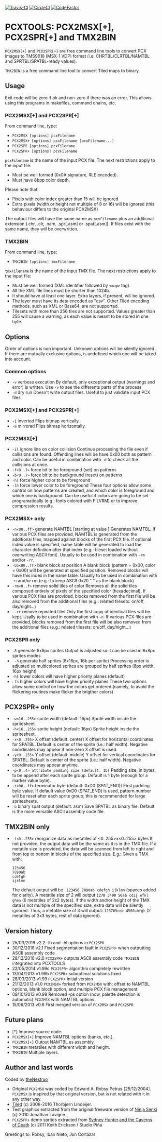 [![Travis-CI](https://travis-ci.org/theNestruo/pcxtools.svg?branch=master)](https://travis-ci.org/theNestruo/pcxtools)
[![CircleCI](https://circleci.com/gh/theNestruo/pcxtools.svg?style=shield)](https://circleci.com/gh/theNestruo/pcxtools)
[![CodeFactor](https://www.codefactor.io/repository/github/thenestruo/pcxtools/badge)](https://www.codefactor.io/repository/github/thenestruo/pcxtools)

# PCXTOOLS: PCX2MSX[+], PCX2SPR[+] and TMX2BIN
`PCX2MSX[+]` and `PCX2SPR[+]` are free command line tools to convert PCX images to TMS9918 (MSX-1 VDP) format (i.e. CHRTBL/CLRTBL/NAMTBL and SPRTBL/SPATBL-ready values).

`TMX2BIN` is a free command line tool to convert Tiled maps to binary.

## Usage
Exit code will be zero if ok and non-zero if there was an error. This allows using this programs in makefiles, command chains, etc.

### PCX2MSX[+] and PCX2SPR[+]
From command line, type:
* `PCX2MSX [options] pcxFilename`
* `PCX2MSX+ [options] pcxFilename [pcxFilename...]`
* `PCX2SPR [options] pcxFilename`
* `PCX2SPR+ [options] pcxFilename`

`pcxFilename` is the name of the input PCX file. The next restrictions apply to the input file:
* Must be well formed (0x0A signature, RLE encoded).
*  Must have 8bpp color depth.

Please note that:
* Pixels with color index greater than 15 will be ignored
* Extra pixels (width or height not multiple of 8 or 16) will be ignored (this behaviour differs to the original PCX2MSX)

The output files will have the same name as `pcxFilename` plus an additional extension (.chr, .clr, .nam, .spr[.asm] or .spat[.asm]). If files exist with the same name, they will be overwritten.

### TMX2BIN
From command line, type:
* `TMX2BIN [options] tmxFilename`

`tmxFilename` is the name of the input TMX file. The next restrictions apply to the input file:
+ Must be well formed (XML identifier followed by `<map>` tag).
+ All the XML file lines must be shorter than 1024b.
+ It should have at least one layer. Extra layers, if present, will be ignored.
+ The layer must have its data encoded as "csv". Other Tiled encoding methods, such as XML or Base64, are not supported.
+ Tilesets with more than 256 tiles are not supported. Values greater than 255 will cause a warning, as each value is meant to be stored in one byte.

## Options
Order of options is non important. Unknown options will be silently ignored. If there are mutually exclusive options, is undefined which one will be taked into account.

### Common options
* `-v` verbose execution
    By default, only exceptional output (warnings and error) is written. Use `-v` to see the differents parts of the process
* `-d` dry run
    Doesn't write output files. Useful to just validate input PCX files

### PCX2MSX[+] and PCX2SPR[+] 
* `-i` inverted
    Flips bitmap vertically.
* `-m` mirrored
    Flips bitmap horizontally.

### PCX2MSX[+]
* `-il` ignore line on color collision
    Continue processing the file even if collisions are found. Offending lines will be have 0x00 both as pattern and color.
    Can be useful in combination with `-d` to check all the collisions at once.
* `-f<0..7>` force bit <n> to be foreground (set) on patterns
* `-b<0..7>` force bit <n> to be background (reset) on patterns
* `-hl` force higher color to be foreground
* `-lh` force lower color to be foreground
    These four options allow some control on how patterns are created, and which color is foreground and which one is background.
    Can be useful if colors are going to be set programatically (e.g.: fonts colored with FILVRM) or to improve compression results.

### PCX2MSX+ only
* `-n<00..ff>` generate NAMTBL [starting at value <n>]
    Generates NAMTBL.
    If various PCX files are provided, NAMTBL is generated from the additional files, mapped against blocks of the first PCX file.
    If optional index value is specified, name table will be generated to load the character definition after that index (e.g.: tileset loaded without overwriting ASCII font).
    Usually to be used in combination with `-rm` and/or `-rr`.
* `-bb<00..ff>` blank block at position <nn>
    A blank block (pattern = 0x00, color = 0x00) will be generated at specified position. Removed blocks will have this index in the name table.
    Usually to be used in combination with -n and/or rm (e.g.: to keep ASCII 0x20 " " as the blank block)
* `-rm<0..f>` remove solid tiles of <n> color
    Removes all the solid tiles composed entirely of pixels of the specified color (hexadecimal).
    If various PCX files are provided, blocks removed from the first file will be also removed from the additional files (e.g.: related tilesets: on/off, day/night...)
* ` -rr` remove repeated tiles
    Only the first copy of identical tiles will be kept.
    Usally to be used in combination with `-n`.
    If various PCX files are provided, blocks removed from the first file will be also removed from the additional files (e.g.: related tilesets: on/off, day/night...)

### PCX2SPR only
* `-8` generate 8x8px sprites
    Output is adjusted so it can be used in 8x8px sprites modes
* ` -h` generate half sprites (8x16px, 16b per sprite)
    Processing order is adjusted so multicolored sprites are grouped by half sprites (8px width, 16px height)
* `-hl` lower colors will have higher priority planes (default)
* `-lh` higher colors will have higher priority planes
    These two options allow some control on how the colors get ordered (namely, to avoid the flickering routines make flicker the brigther colors)

## PCX2SPR+ only
* `-w<16..255>` sprite width (default: 16px)
    Sprite width inside the spritesheet.
* `-h<16..255>` sprite height (default: 16px)
    Sprite height inside the spritesheet.
* `-x<0..255>` X offset (default: center)
    X offset for horizontal coordinates for SPATBL.
    Default is center of the sprite (i.e.: half width).
    Negative coordinates may appear if non-zero X offset is used.
* `-y<0..255>` Y offset (default: middle)
    Y offset for vertical coordinates for SPATBL.
    Default is center of the sprite (i.e.: half width).
    Negative coordinates may appear anytime.
* `-p<0..4> attribute padding size (default: 1b)`
    Padding size, in bytes, to be append after each sprite group.
    Default is 1 byte (enough for a marker value byte).
* `-t<00..ff>` terminator byte (default: 0xD0 (SPAT_END))
    First padding byte value.
    If default value 0xD0 (SPAT_END) is used, pattern number will be reset after each sprite group; this is recommended for large spritesheets.
* `-b` binary spat output (default: asm)
    Save SPATBL as binary file.
    Default is the more versatile ASCII assembly code file.

## TMX2BIN only
* `-t<0..255>` reorganize data as metatiles of <0..255>x<0..255> bytes
    If not provided, the output data will be the same as it is in the TMX file.
    If a metatile size is provided, the data will be scanned from left to right and from top to bottom in blocks of the specified size.
    E.g.: Given a TMX with:
    ```
    123456
    7890ab
    cdefgh
    ijklmn
    ```
    The default output will be ` 123456 7890ab cdefgh ijklmn` (spaces added for clarity).
    A metatile size of 2 will output `1278 3490 56ab cdij efkl ghmn` (6 metatiles of 2x2 bytes).
    If the width and/or height of the TMX data is not multiple of the specified size, extra data will be silently ignored.
    Thus, a metatile size of 3 will output: `123789cde 4560abfgh` (2 metatiles of 3x3 bytes, rest of data ignored).

## Version history
* 25/03/2018 v2.2
    -lh and -hl options in `PCX2SPR`
* 30/12/2016 v2.1
    Fixed segmentation fault in `PCX2SPR+` when outputting ASCII assembly code
* 28/12/2016 v2.0
    `PCX2SPR+` outputs ASCII assembly code
    `TMX2BIN` integrated into PCXTOOLS
* 22/05/2014 v1.99c
    `PCX2SPR+` algorithm completely rewritten
* 13/04/2013 v1.99b
    `PCX2SPR+` suboptimal solutions fixed
* 28/03/2013 v1.99
    `PCX2SPR+` initial version
* 21/12/2013 v1.0
    `PCX2MSX+` forked from `PCX2MSX` with: offset to NAMTBL options, blank block option, and multiple PCX file management
* 09/10/2013 v0.99
    Removed -ps option (now, palette detection is automatic)
    `PCX2MSX` with NAMTBL options
* 15/06/2013 v0.9
    First merged version of `PCX2MSX` and `PCX2SPR`

## Future plans
* [*] Improve source code.
* `PCX2MSX[+]` Improve NAMTBL options (banks, etc.).
* `PCX2MSX[+]` Output NAMTBL as assembly.
* `TMX2BIN` metatiles with different width and height.
* `TMX2BIN` Multiple layers.

## Author and last words
Coded by [theNestruo](theNestruo@gmail.com)

* Original `PCX2MSX` was coded by Edward A. Robsy Petrus [25/12/2004]. `PCX2MSX` is inspired by that original version, but is not related with it in any other way.
* [Tiled](http://www.mapeditor.org/) (c) 2008-2016 Thorbjørn Lindeijer.
* Test graphics extracted from the original freeware version of [Ninja Senki](http://ninjasenki.com/) (c) 2010 Jonathan Lavigne.
* `PCX2SPR+` demo sprites extracted from [Sydney Hunter and the Caverns of Death](http://www.studiopinagames.com/sydney.html) (c) 2011 Keith Erickson / Studio Piña

Greetings to: Robsy, Iban Nieto, Jon Cortázar
